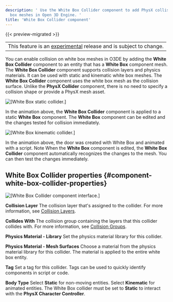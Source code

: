 ```yaml
---
description: ' Use the White Box Collider component to add PhysX collision to white
  box meshes in Open 3D Engine. '
title: 'White Box Collider component'
---
```


{{< preview-migrated >}}

|  |
| --- |
| This feature is an [experimental](/docs/userguide/ly-glos-chap#experimental) release and is subject to change\.  |

You can enable collision on white box meshes in O3DE by adding the **White Box Collider** component to an entity that has a **White Box** component mesh\. The **White Box Collider** component supports collision layers and physics materials\. It can be used with static and kinematic white box meshes\. The **White Box Collider** component uses the white box mesh as the collision surface\. Unlike the **PhysX Collider** component, there is no need to specify a collision shape or provide a PhysX mesh asset\.

![\[White Box static collider.\]](/images/user-guide/component/whitebox/white-box-collider-A.gif)

In the animation above, the **White Box Collider** component is applied to a static **White Box** component\. The **White Box** component can be edited and the changes tested for collision immediately\.

![\[White Box kinematic collider.\]](/images/user-guide/component/whitebox/white-box-collider-B.gif)

In the animation above, the door was created with White Box and animated with a script\. Note When the **White Box** component is edited, the **White Box Collider** component automatically recognizes the changes to the mesh\. You can then test the changes immediately\.

## White Box Collider properties {#component-white-box-collider-properties}

![\[White Box Collider component interface.\]](/images/user-guide/component/whitebox/ui-white-box-collider.png)

****Collision Layer****
The collision layer that's assigned to the collider\. For more information, see [Collision Layers](/docs/user-guide/interactivity/physics/nvidia-physx/configuring/configuration-collision-layers/)\.

****Collides With****
The collision group containing the layers that this collider collides with\. For more information, see [Collision Groups](/docs/user-guide/interactivity/physics/nvidia-physx/configuring/configuration-collision-groups/)\.

****Physics Material \- Library****
Set the physics material library for this collider\.

****Physics Material \- Mesh Surfaces****
Choose a material from the physics material library for this collider\. The material is applied to the entire white box entity\.

****Tag****
Set a tag for this collider\. Tags can be used to quickly identify components in script or code\.

****Body Type****
Select **Static** for non\-moving entities\. Select **Kinematic** for animated entities\.
The White Box collider must be set to **Static** to interact with the **PhysX Character Controller**\.
